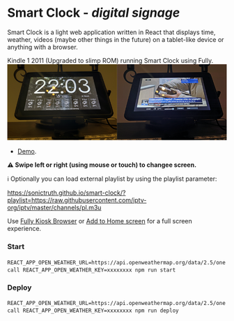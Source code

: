 # Smart Clock - _digital signage_

Smart Clock is a light web application written in React that displays time, weather, videos (maybe other things in the future) on a tablet-like device or anything with a browser. 

Kindle 1 2011 (Upgraded to slimp ROM) running Smart Clock using Fully.
<img src="screen.png">

- [Demo](https://sonictruth.github.io/smart-clock/). 

**⚠️ Swipe left or right (using mouse or touch) to changee screen.**

ℹ️ Optionally you can load external playlist by using the playlist parameter:

https://sonictruth.github.io/smart-clock/?playlist=https://raw.githubusercontent.com/iptv-org/iptv/master/channels/pl.m3u

Use [Fully Kiosk Browser](https://www.fully-kiosk.com/#get-kiosk-apps) or 
[Add to Home screen](https://developer.mozilla.org/en-US/docs/Web/Progressive_web_apps/Add_to_home_screen) for a full screen experience.

### Start
```REACT_APP_OPEN_WEATHER_URL=https://api.openweathermap.org/data/2.5/onecall REACT_APP_OPEN_WEATHER_KEY=xxxxxxxx npm run start```

### Deploy
```REACT_APP_OPEN_WEATHER_URL=https://api.openweathermap.org/data/2.5/onecall REACT_APP_OPEN_WEATHER_KEY=xxxxxxxx npm run deploy```
